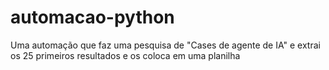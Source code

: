 # automacao-python
Uma automação que faz uma pesquisa de "Cases de agente de IA" e extrai os 25 primeiros resultados e os coloca em uma planilha
